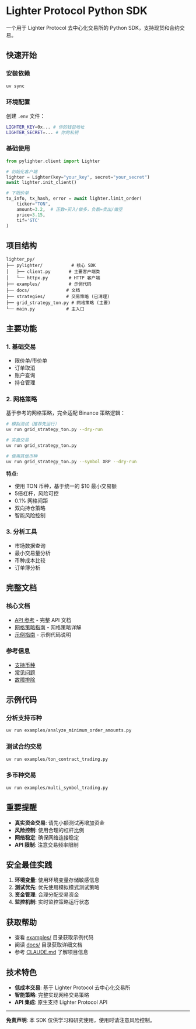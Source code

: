 # Lighter Protocol Python SDK

一个用于 Lighter Protocol 去中心化交易所的 Python SDK，支持现货和合约交易。

## 快速开始

### 安装依赖
```bash
uv sync
```

### 环境配置
创建 `.env` 文件：
```bash
LIGHTER_KEY=0x... # 你的钱包地址
LIGHTER_SECRET=... # 你的私钥
```

### 基础使用
```python
from pylighter.client import Lighter

# 初始化客户端
lighter = Lighter(key="your_key", secret="your_secret")
await lighter.init_client()

# 下限价单
tx_info, tx_hash, error = await lighter.limit_order(
    ticker="TON",
    amount=3.2,  # 正数=买入/做多，负数=卖出/做空
    price=3.15,
    tif='GTC'
)
```

## 项目结构

```
lighter_py/
├── pylighter/           # 核心 SDK
│   ├── client.py       # 主要客户端类
│   └── httpx.py        # HTTP 客户端
├── examples/           # 示例代码
├── docs/              # 文档
├── strategies/        # 交易策略 (已清理)
├── grid_strategy_ton.py # 网格策略 (主要)
└── main.py            # 主入口
```

## 主要功能

### 1. 基础交易 
- 限价单/市价单
- 订单取消
- 账户查询
- 持仓管理

### 2. 网格策略
基于参考的网格策略，完全适配 Binance 策略逻辑：

```bash
# 模拟测试（推荐先运行）
uv run grid_strategy_ton.py --dry-run

# 实盘交易
uv run grid_strategy_ton.py

# 使用其他币种
uv run grid_strategy_ton.py --symbol XRP --dry-run
```

**特点:**
- 使用 TON 币种，基于统一的 $10 最小交易额
- 5倍杠杆，风险可控
- 0.1% 网格间距
- 双向持仓策略
- 智能风险控制

### 3. 分析工具
- 市场数据查询
- 最小交易量分析
- 币种成本比较
- 订单簿分析

## 完整文档

### 核心文档
- [API 参考](docs/api-reference.md) - 完整 API 文档
- [网格策略指南](docs/grid-strategy-guide.md) - 网格策略详解
- [示例指南](docs/examples-guide.md) - 示例代码说明

### 参考信息
- [支持币种](docs/supported-tokens.md)
- [常见问题](docs/faq.md)
- [故障排除](docs/troubleshooting.md)

## 示例代码

### 分析支持币种
```bash
uv run examples/analyze_minimum_order_amounts.py
```

### 测试合约交易
```bash
uv run examples/ton_contract_trading.py
```

### 多币种交易
```bash
uv run examples/multi_symbol_trading.py
```

## 重要提醒

- **真实资金交易**: 请先小额测试再增加资金
- **风险控制**: 使用合理的杠杆比例
- **网络稳定**: 确保网络连接稳定
- **API 限制**: 注意交易频率限制

## 安全最佳实践

1. **环境变量**: 使用环境变量存储敏感信息
2. **测试优先**: 优先使用模拟模式测试策略
3. **资金管理**: 合理分配交易资金
4. **监控机制**: 实时监控策略运行状态

## 获取帮助

- 查看 [examples/](examples/) 目录获取示例代码
- 阅读 [docs/](docs/) 目录获取详细文档
- 参考 [CLAUDE.md](CLAUDE.md) 了解项目信息

## 技术特色

- **低成本交易**: 基于 Lighter Protocol 去中心化交易所
- **智能策略**: 完整实现网格交易策略
- **API 集成**: 原生支持 Lighter Protocol API

---

**免责声明**: 本 SDK 仅供学习和研究使用，使用时请注意风险控制。
